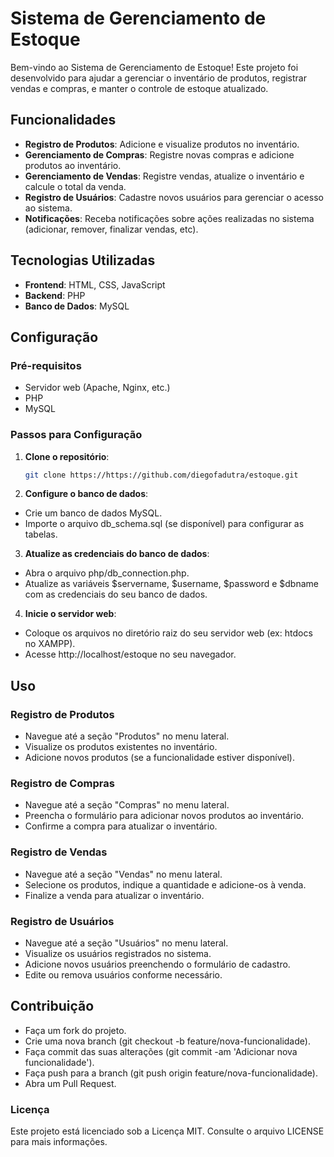 # Sistema de Gerenciamento de Estoque

Bem-vindo ao Sistema de Gerenciamento de Estoque! Este projeto foi desenvolvido para ajudar a gerenciar o inventário de produtos, registrar vendas e compras, e manter o controle de estoque atualizado.

## Funcionalidades

- **Registro de Produtos**: Adicione e visualize produtos no inventário.
- **Gerenciamento de Compras**: Registre novas compras e adicione produtos ao inventário.
- **Gerenciamento de Vendas**: Registre vendas, atualize o inventário e calcule o total da venda.
- **Registro de Usuários**: Cadastre novos usuários para gerenciar o acesso ao sistema.
- **Notificações**: Receba notificações sobre ações realizadas no sistema (adicionar, remover, finalizar vendas, etc).

## Tecnologias Utilizadas

- **Frontend**: HTML, CSS, JavaScript
- **Backend**: PHP
- **Banco de Dados**: MySQL


## Configuração

### Pré-requisitos

- Servidor web (Apache, Nginx, etc.)
- PHP
- MySQL

### Passos para Configuração

1. **Clone o repositório**:
   ```sh
   git clone https://https://github.com/diegofadutra/estoque.git

2. **Configure o banco de dados**:

- Crie um banco de dados MySQL.
- Importe o arquivo db_schema.sql (se disponível) para configurar as tabelas.

3. **Atualize as credenciais do banco de dados**:

- Abra o arquivo php/db_connection.php.
- Atualize as variáveis $servername, $username, $password e $dbname com as credenciais do seu banco de dados.

4. **Inicie o servidor web**:

- Coloque os arquivos no diretório raiz do seu servidor web (ex: htdocs no XAMPP).
- Acesse http://localhost/estoque no seu navegador.

## Uso

### Registro de Produtos

- Navegue até a seção "Produtos" no menu lateral.
- Visualize os produtos existentes no inventário.
- Adicione novos produtos (se a funcionalidade estiver disponível).

### Registro de Compras

- Navegue até a seção "Compras" no menu lateral.
- Preencha o formulário para adicionar novos produtos ao inventário.
- Confirme a compra para atualizar o inventário.

### Registro de Vendas

- Navegue até a seção "Vendas" no menu lateral.
- Selecione os produtos, indique a quantidade e adicione-os à venda.
- Finalize a venda para atualizar o inventário.

### Registro de Usuários

- Navegue até a seção "Usuários" no menu lateral.
- Visualize os usuários registrados no sistema.
- Adicione novos usuários preenchendo o formulário de cadastro.
- Edite ou remova usuários conforme necessário.

## Contribuição

- Faça um fork do projeto.
- Crie uma nova branch (git checkout -b feature/nova-funcionalidade).
- Faça commit das suas alterações (git commit -am 'Adicionar nova funcionalidade').
- Faça push para a branch (git push origin feature/nova-funcionalidade).
- Abra um Pull Request.

### Licença
Este projeto está licenciado sob a Licença MIT. Consulte o arquivo LICENSE para mais informações.